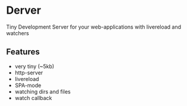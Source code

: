 # Derver

Tiny Development Server for your web-applications with livereload and watchers

## Features

* very tiny (~5kb)
* http-server
* livereload
* SPA-mode
* watching dirs and files
* watch callback